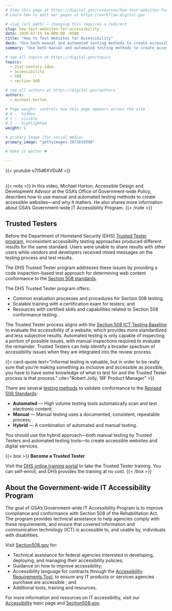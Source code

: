 ```yaml
---
# View this page at https://digital.gov/resources/how-test-websites-for-accessibility
# Learn how to edit our pages at https://workflow.digital.gov

# slug (url path) — changing this requires a redirect
slug: how-test-websites-for-accessibility
date: 2020-07-15 14:000:00 -0500
title: "How to Test Websites for Accessibility"
deck: "Use both manual and automated testing methods to create accessible websites."
summary: "Use both manual and automated testing methods to create accessible websites."

# see all topics at https://digital.gov/topics
topics: 
  - 21st-century-idea
  - accessibility
  - 508
  - section-508

# see all authors at https://digital.gov/authors
authors: 
  - michael-horton

# Page weight: controls how this page appears across the site
# 0 -- hidden
# 1 -- visible
# 2 -- highlighted
weight: 1

# primary Image (for social media)
primary_image: "gettyimages-1073019390"

# Make it better ♥

---
```


{{< youtube o7l5d6XVDuM >}} 
<br /><br />

{{< note >}}
In this video, Michael Horton, Accessible Design and Development Advisor at the GSA’s Office of Government-wide Policy, describes how to use manual and automated testing methods to create accessible websites—and why it matters. He also shares more information about GSA’s Government-wide IT Accessibility Program.
{{< /note >}}

## Trusted Testers

Before the Department of Homeland Security (DHS) [Trusted Tester program](https://www.dhs.gov/trusted-tester), inconsistent accessibility testing approaches produced different results for the same standard. Users were unable to share results with other users while vendors and developers received mixed messages on the testing process and test results. 

The DHS Trusted Tester program addresses these issues by providing a code inspection-based test approach for determining web content conformance to the [Section 508 standards](https://www.access-board.gov/guidelines-and-standards/communications-and-it/about-the-ict-refresh/final-rule/text-of-the-standards-and-guidelines). 

The DHS Trusted Tester program offers: 

- Common evaluation processes and procedures for Section 508 testing;
- Scalable training with a certification exam for testers; and
- Resources with certified skills and capabilities related to Section 508 conformance testing. 

The Trusted Tester process aligns with the [Section 508 ICT Testing Baseline](https://section508coordinators.github.io/ICTTestingBaseline/introduction.html) to evaluate the accessibility of a website, which provides more standardized and less subjective results. Automated testing is only capable of inspecting a portion of possible issues, with manual inspections required to evaluate the remainder. Trusted Testers can help identify a broader spectrum of accessibility issues when they are integrated into the review process. 

{{< card-quote text="Informal testing is valuable, but in order to be really sure that you’re making something as inclusive and accessible as possible, you have to have some knowledge of what to test for and the Trusted Tester process is that process." cite="Robert Jolly, 18F Product Manager" >}}

There are several [testing methods](https://www.section508.gov/test/testing-overview) to validate conformance to the [Revised 508 Standards](https://www.access-board.gov/guidelines-and-standards/communications-and-it/about-the-ict-refresh/final-rule): 

- **Automated** &mdash; High volume testing tools automatically scan and test electronic content;
- **Manual** &mdash; Manual testing uses a documented, consistent, repeatable process;
- **Hybrid** &mdash; A combination of automated and manual testing. 

You should use the hybrid approach—both manual testing by Trusted Testers and automated testing tools—to create accessible websites and digital services.  

{{< box >}}
**Become a Trusted Tester** 

Visit the [DHS online training portal](https://training.section508testing.net) to take the Trusted Tester training. You can self-enroll, and DHS provides the training at no cost.
{{< /box >}}

## About the Government-wide IT Accessibility Program 

The goal of GSA’s Government-wide IT Accessibility Program is to improve compliance and conformance with Section 508 of the Rehabilitation Act. The program provides technical assistance to help agencies comply with these requirements, and ensure that covered information and communication technology (ICT) is accessible to, and usable by, individuals with disabilities. 

Visit [Section508.gov](https://www.section508.gov/) for: 

- Technical assistance for federal agencies interested in developing, deploying, and managing their accessibility policies;
- Guidance on how to improve accessibility;
- Accessibility language for contracts through the [Accessibility Requirements Tool](https://www.buyaccessible.gov/), to ensure any IT products or services agencies purchase are accessible ; and
- Additional tools, training and resources. 

For more information and resources on IT accessibility, visit our [Accessibility](https://digital.gov/topics/accessibility/) topic page and [Section508.gov](https://www.section508.gov/).
